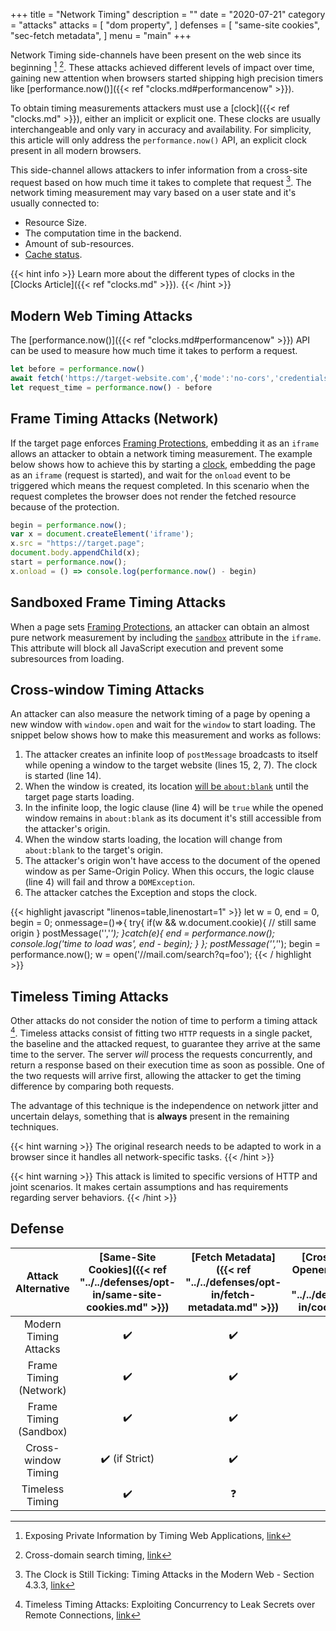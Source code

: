 +++
title = "Network Timing"
description = ""
date = "2020-07-21"
category = "attacks"
attacks = [
    "dom property",
]
defenses = [
    "same-site cookies",
    "sec-fetch metadata",
]
menu = "main"
+++

Network Timing side-channels have been present on the web since its beginning [^1] [^4]. These attacks achieved different levels of impact over time, gaining new attention when browsers started shipping high precision timers like [performance.now()]({{< ref "clocks.md#performancenow" >}}).

To obtain timing measurements attackers must use a [clock]({{< ref "clocks.md" >}}), either an implicit or explicit one. These clocks are usually interchangeable and only vary in accuracy and availability. For simplicity, this article will only address the `performance.now()` API, an explicit clock present in all modern browsers.

This side-channel allows attackers to infer information from a cross-site request based on how much time it takes to complete that request [^2]. The network timing measurement may vary based on a user state and it's usually connected to:

- Resource Size.
- The computation time in the backend.
- Amount of sub-resources.
- [Cache status](https://TODO).

<!--TODO(manuelvsousa): Add cross reference to cache attacks in the wiki -->

{{< hint info >}}
Learn more about the different types of clocks in the [Clocks Article]({{< ref "clocks.md" >}}).
{{< /hint >}}

## Modern Web Timing Attacks

The [performance.now()]({{< ref "clocks.md#performancenow" >}}) API can be used to measure how much time it takes to perform a request.

```javascript
let before = performance.now()
await fetch('https://target-website.com',{'mode':'no-cors','credentials':'include'})
let request_time = performance.now() - before
```

## Frame Timing Attacks (Network)

If the target page enforces [Framing Protections](https://TODO), embedding it as an `iframe` allows an attacker to obtain a network timing measurement. The example below shows how to achieve this by starting a [clock](https://TODO), embedding the page as an `iframe` (request is started), and wait for the `onload` event to be triggered which means the request completed. In this scenario when the request completes the browser does not render the fetched resource because of the protection.

```javascript
begin = performance.now();
var x = document.createElement('iframe');
x.src = "https://target.page";
document.body.appendChild(x);
start = performance.now();
x.onload = () => console.log(performance.now() - begin)
```

## Sandboxed Frame Timing Attacks

When a page sets [Framing Protections](https://TODO), an attacker can obtain an almost pure network measurement by including the [`sandbox`](https://developer.mozilla.org/en-US/docs/Web/HTML/Element/iframe) attribute in the `iframe`. This attribute will block all JavaScript execution and prevent some subresources from loading.


## Cross-window Timing Attacks

An attacker can also measure the network timing of a page by opening a new window with `window.open` and wait for the `window` to start loading. The snippet below shows how to make this measurement and works as follows:

1. The attacker creates an infinite loop of `postMessage` broadcasts to itself while opening a window to the target website (lines 15, 2, 7). The clock is started (line 14).
2. When the window is created, its location [will be `about:blank`](https://developer.mozilla.org/en-US/docs/Web/API/Window/open) until the target page starts loading.
3. In the infinite loop, the logic clause (line 4) will be `true` while the opened window remains in `about:blank` as its document it's still accessible from the attacker's origin.
4. When the window starts loading, the location will change from `about:blank` to the target's origin.
5. The attacker's origin won't have access to the document of the opened window as per Same-Origin Policy. When this occurs, the logic clause (line 4) will fail and throw a `DOMException`.
6. The attacker catches the Exception and stops the clock.

{{< highlight javascript "linenos=table,linenostart=1" >}}
let w = 0, end = 0, begin = 0;
onmessage=()=>{
  try{
    if(w && w.document.cookie){
      // still same origin
    }
    postMessage('','*');
  }catch(e){
    end = performance.now();
    console.log('time to load was', end - begin);
  }
};
postMessage('','*');
begin = performance.now();
w = open('//mail.com/search?q=foo');
{{< / highlight >}}

## Timeless Timing Attacks

Other attacks do not consider the notion of time to perform a timing attack [^3]. Timeless attacks consist of fitting two `HTTP` requests in a single packet, the baseline and the attacked request, to guarantee they arrive at the same time to the server. The server *will* process the requests concurrently, and return a response based on their execution time as soon as possible. One of the two requests will arrive first, allowing the attacker to get the timing difference by comparing both requests.

The advantage of this technique is the independence on network jitter and uncertain delays, something that is **always** present in the remaining techniques.

{{< hint warning >}}
The original research needs to be adapted to work in a browser since it handles all network-specific tasks.
{{< /hint >}}

{{< hint warning >}}
This attack is limited to specific versions of HTTP and joint scenarios. It makes certain assumptions and has requirements regarding server behaviors.
{{< /hint >}}

## Defense

| Attack Alternative  | [Same-Site Cookies]({{< ref "../../defenses/opt-in/same-site-cookies.md" >}})  | [Fetch Metadata]({{< ref "../../defenses/opt-in/fetch-metadata.md" >}})  | [Cross-Origin-Opener-Policy]({{< ref "../../defenses/opt-in/coop.md" >}})  |  [Framing Protections]({{< ref "../../defenses/opt-in/xfo.md" >}}) |
|:-------------------:|:------------------:|:---------------:|:-----:|:--------------------:|
| Modern Timing Attacks              |         ✔️         |      ✔️         |  ❌   |          ❌         |
| Frame Timing (Network) |         ✔️       |      ✔️         |  ❌   |          -
| Frame Timing (Sandbox) |         ✔️       |      ✔️         |  ❌   |          -
| Cross-window Timing  |         ✔️ (if Strict)       |      ✔️         |  ❌   |          ❌         |
| Timeless Timing  |         ✔️        |      ❓         |  ❌   |          ❌         |

[^1]: Exposing Private Information by Timing Web Applications, [link](https://crypto.stanford.edu/~dabo/papers/webtiming.pdf)
[^2]: The Clock is Still Ticking: Timing Attacks in the Modern Web - Section 4.3.3, [link](https://tom.vg/papers/timing-attacks_ccs2015.pdf)
[^3]: Timeless Timing Attacks: Exploiting Concurrency to Leak Secrets over Remote Connections, [link](https://www.usenix.org/system/files/sec20-van_goethem.pdf)
[^4]: Cross-domain search timing, [link](https://scarybeastsecurity.blogspot.com/2009/12/cross-domain-search-timing.html)
